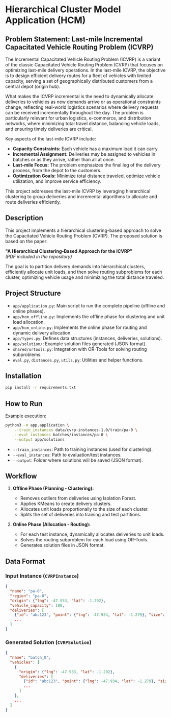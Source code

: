 # Hierarchical Cluster Model Application (HCM)

## Problem Statement: Last-mile Incremental Capacitated Vehicle Routing Problem (ICVRP)

The Incremental Capacitated Vehicle Routing Problem (ICVRP) is a variant of the classic Capacitated Vehicle Routing Problem (CVRP) that focuses on optimizing last-mile delivery operations. In the last-mile ICVRP, the objective is to design efficient delivery routes for a fleet of vehicles with limited capacity, serving a set of geographically distributed customers from a central depot (origin hub).

What makes the ICVRP incremental is the need to dynamically allocate deliveries to vehicles as new demands arrive or as operational constraints change, reflecting real-world logistics scenarios where delivery requests can be received incrementally throughout the day. The problem is particularly relevant for urban logistics, e-commerce, and distribution networks, where minimizing total travel distance, balancing vehicle loads, and ensuring timely deliveries are critical.

Key aspects of the last-mile ICVRP include:
- **Capacity Constraints:** Each vehicle has a maximum load it can carry.
- **Incremental Assignment:** Deliveries may be assigned to vehicles in batches or as they arrive, rather than all at once.
- **Last-mile Focus:** The problem emphasizes the final leg of the delivery process, from the depot to the customers.
- **Optimization Goals:** Minimize total distance traveled, optimize vehicle utilization, and improve service efficiency.

This project addresses the last-mile ICVRP by leveraging hierarchical clustering to group deliveries and incremental algorithms to allocate and route deliveries efficiently.

## Description

This project implements a hierarchical clustering-based approach to solve the Capacitated Vehicle Routing Problem (CVRP). The proposed solution is based on the paper:

**"A Hierarchical Clustering-Based Approach for the ICVRP"**  
*(PDF included in the repository)*

The goal is to partition delivery demands into hierarchical clusters, efficiently allocate unit loads, and then solve routing subproblems for each cluster, optimizing vehicle usage and minimizing the total distance traveled.

## Project Structure

- `app/application.py`: Main script to run the complete pipeline (offline and online phases).
- `app/hcm_offline.py`: Implements the offline phase for clustering and unit load allocation.
- `app/hcm_online.py`: Implements the online phase for routing and dynamic delivery allocation.
- `app/types.py`: Defines data structures (instances, deliveries, solutions).
- `app/solution/`: Example solution files generated (JSON format).
- `shared/ortools.py`: Integration with OR-Tools for solving routing subproblems.
- `eval.py`, `distances.py`, `utils.py`: Utilities and helper functions.

## Installation

```bash
pip install -r requirements.txt
```

## How to Run

Example execution:

```bash
python3 -m app.application \
    --train_instances data/cvrp-instances-1.0/train/pa-0 \
    --eval_instances batches/instances/pa-0 \
    --output app/solutions
```

- `--train_instances`: Path to training instances (used for clustering).
- `--eval_instances`: Path to evaluation/test instances.
- `--output`: Folder where solutions will be saved (JSON format).

## Workflow

1. **Offline Phase (Planning - Clustering):**
   - Removes outliers from deliveries using Isolation Forest.
   - Applies KMeans to create delivery clusters.
   - Allocates unit loads proportionally to the size of each cluster.
   - Splits the set of deliveries into training and test partitions.

2. **Online Phase (Allocation - Routing):**
   - For each test instance, dynamically allocates deliveries to unit loads.
   - Solves the routing subproblem for each load using OR-Tools.
   - Generates solution files in JSON format.

## Data Format

### Input Instance (`CVRPInstance`)

```json
{
  "name": "pa-0",
  "region": "pa-0",
  "origin": {"lng": -47.933, "lat": -1.292},
  "vehicle_capacity": 180,
  "deliveries": [
    {"id": "abc123", "point": {"lng": -47.934, "lat": -1.279}, "size": 6},
    ...
  ]
}
```

### Generated Solution (`CVRPSolution`)

```json
{
  "name": "batch_0",
  "vehicles": [
    {
      "origin": {"lng": -47.933, "lat": -1.292},
      "deliveries": [
        {"id": "abc123", "point": {"lng": -47.934, "lat": -1.279}, "size": 6},
        ...
      ]
    },
    ...
  ]
}
```

